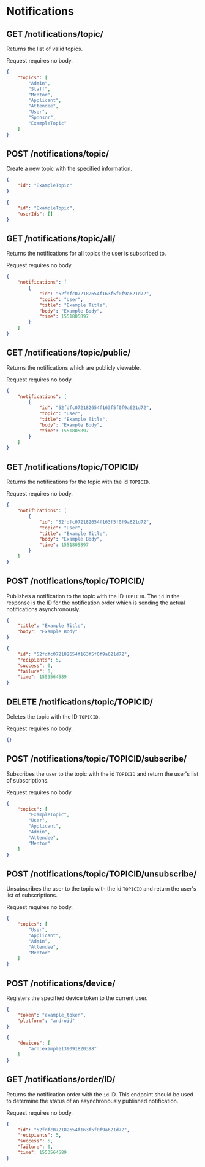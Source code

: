 Notifications
=============

GET /notifications/topic/
-------------------------

Returns the list of valid topics.

Request requires no body.

```json title="Example response"
{
	"topics": [
		"Admin",
		"Staff",
		"Mentor",
		"Applicant",
		"Attendee",
		"User",
		"Sponsor",
		"ExampleTopic"
	]
}
```

POST /notifications/topic/
--------------------------

Create a new topic with the specified information.

```json title="Example request"
{
	"id": "ExampleTopic"
}
```

```json title="Example response"
{
	"id": "ExampleTopic",
	"userIds": []
}
```

GET /notifications/topic/all/
-----------------------------

Returns the notifications for all topics the user is subscribed to.

Request requires no body.

```json title="Example response"
{
	"notifications": [
		{
			"id": "52fdfc072182654f163f5f0f9a621d72",
			"topic": "User",
			"title": "Example Title",
			"body": "Example Body",
			"time": 1551805897
		}
	]
}
```

GET /notifications/topic/public/
-----------------------------

Returns the notifications which are publicly viewable.

Request requires no body.

```json title="Example response"
{
	"notifications": [
		{
			"id": "52fdfc072182654f163f5f0f9a621d72",
			"topic": "User",
			"title": "Example Title",
			"body": "Example Body",
			"time": 1551805897
		}
	]
}
```

GET /notifications/topic/TOPICID/
-----------------------------

Returns the notifications for the topic with the id `TOPICID`.

Request requires no body.

```json title="Example response"
{
	"notifications": [
		{
			"id": "52fdfc072182654f163f5f0f9a621d72",
			"topic": "User",
			"title": "Example Title",
			"body": "Example Body",
			"time": 1551805897
		}
	]
}
```

POST /notifications/topic/TOPICID/
----------------------------------

Publishes a notification to the topic with the ID `TOPICID`. The `id` in the response is the ID for the notification order which is sending the actual notifications asynchronously.

```json title="Example request"
{
	"title": "Example Title",
	"body": "Example Body"
}
```

```json title="Example response"
{
	"id": "52fdfc072182654f163f5f0f9a621d72",
	"recipients": 5,
	"success": 0,
	"failure": 0,
	"time": 1553564589
}
```

DELETE /notifications/topic/TOPICID/
------------------------------------

Deletes the topic with the ID `TOPICID`.

Request requires no body.

```json title="Example response"
{}
```

POST /notifications/topic/TOPICID/subscribe/
--------------------------------------------

Subscribes the user to the topic with the id `TOPICID` and return the user's list of subscriptions.

Request requires no body.

```json title="Example response"
{
	"topics": [
		"ExampleTopic",
		"User",
		"Applicant",
		"Admin",
		"Attendee",
		"Mentor"
	]
}
```

POST /notifications/topic/TOPICID/unsubscribe/
--------------------------------------------

Unsubscribes the user to the topic with the id `TOPICID` and return the user's list of subscriptions.

Request requires no body.

```json title="Example response"
{
	"topics": [
		"User",
		"Applicant",
		"Admin",
		"Attendee",
		"Mentor"
	]
}
```

POST /notifications/device/
---------------------------

Registers the specified device token to the current user.

```json title="Example request"
{
	"token": "example_token",
	"platform": "android"
}
```

```json title="Example response"
{
	"devices": [
		"arn:example139091820398"
	]
}
```

GET /notifications/order/ID/
----------------------------

Returns the notification order with the `id` ID. This endpoint should be used to determine the status of an asynchronously published notification.

Request requires no body.

```json title="Example response"
{
	"id": "52fdfc072182654f163f5f0f9a621d72",
	"recipients": 5,
	"success": 5,
	"failure": 0,
	"time": 1553564589
}
```
